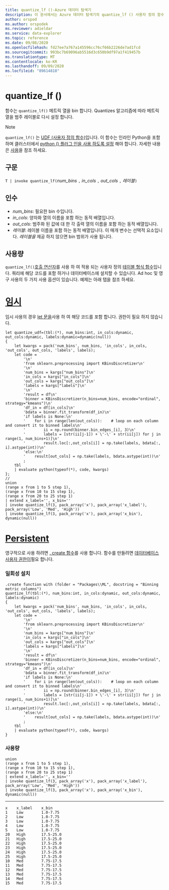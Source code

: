 ```yaml
---
title: quantize_lf ()-Azure 데이터 탐색기
description: 이 문서에서는 Azure 데이터 탐색기의 quantize_lf () 사용자 정의 함수에 대해 설명 합니다.
author: orspod
ms.author: orspodek
ms.reviewer: adieldar
ms.service: data-explorer
ms.topic: reference
ms.date: 09/08/2020
ms.openlocfilehash: fd27ee7a767a145596cc76cf66b2226de7ad1fcd
ms.sourcegitcommit: 993bc7b69096ab5516d3c650b9df97a1f419457b
ms.translationtype: MT
ms.contentlocale: ko-KR
ms.lasthandoff: 09/09/2020
ms.locfileid: "89614818"
---
```

# <a name="quantize_lf"></a>quantize_lf ()


함수는 `quantize_lf()` 메트릭 열을 bin 합니다. Quantizes 알고리즘에 따라 메트릭 열을 범주 레이블로 다시 설정 합니다.

> [!NOTE]
> `quantize_lf()` 는 [UDF (사용자 정의 함수)](../query/functions/user-defined-functions.md)입니다. 이 함수는 인라인 Python을 포함 하며 클러스터에서 [python () 플러그 인을 사용 하도록 설정](../query/pythonplugin.md#enable-the-plugin) 해야 합니다. 자세한 내용은 [사용](#usage)을 참조 하세요.

## <a name="syntax"></a>구문

`T | invoke quantize_lf(`*num_bins* `,` *in_cols* `,` *out_cols* `,` *레이블*`)`

## <a name="arguments"></a>인수

* *num_bins*: 필요한 bin 수입니다.
* *in_cols*: 양자화 열의 이름을 포함 하는 동적 배열입니다.
* *out_cols*: 범주화 된 값에 대 한 각 출력 열의 이름을 포함 하는 동적 배열입니다.
* *레이블*: 레이블 이름을 포함 하는 동적 배열입니다. 이 매개 변수는 선택적 요소입니다. *레이블을* 제공 하지 않으면 bin 범위가 사용 됩니다.

## <a name="usage"></a>사용량

`quantize_lf()`[호출 연산자](../query/invokeoperator.md)를 사용 하 여 적용 되는 사용자 정의 [테이블 형식 함수](../query/functions/user-defined-functions.md#tabular-function)입니다. 쿼리에 해당 코드를 포함 하거나 데이터베이스에 설치할 수 있습니다. Ad hoc 및 영구 사용의 두 가지 사용 옵션이 있습니다. 예제는 아래 탭을 참조 하세요.

# <a name="ad-hoc"></a>[임시](#tab/adhoc)

임시 사용의 경우 [let 문을](../query/letstatement.md)사용 하 여 해당 코드를 포함 합니다. 권한이 필요 하지 않습니다.

<!-- csl: https://help.kusto.windows.net:443/Samples -->
```kusto
let quantize_udf=(tbl:(*), num_bins:int, in_cols:dynamic, out_cols:dynamic, labels:dynamic=dynamic(null))
{
    let kwargs = pack('num_bins', num_bins, 'in_cols', in_cols, 'out_cols', out_cols, 'labels', labels);
    let code =
        '\n'
        'from sklearn.preprocessing import KBinsDiscretizer\n'
        '\n'
        'num_bins = kargs["num_bins"]\n'
        'in_cols = kargs["in_cols"]\n'
        'out_cols = kargs["out_cols"]\n'
        'labels = kargs["labels"]\n'
        '\n'
        'result = df\n'
        'binner = KBinsDiscretizer(n_bins=num_bins, encode="ordinal", strategy="kmeans")\n'
        'df_in = df[in_cols]\n'
        'bdata = binner.fit_transform(df_in)\n'
        'if labels is None:\n'
        '    for i in range(len(out_cols)):    # loop on each column and convert it to binned labels\n'
        '        ii = np.round(binner.bin_edges_[i], 3)\n'
        '        labels = [str(ii[j-1]) + \'-\' + str(ii[j]) for j in range(1, num_bins+1)]\n'
        '        result.loc[:,out_cols[i]] = np.take(labels, bdata[:, i].astype(int))\n'
        'else:\n'
        '    result[out_cols] = np.take(labels, bdata.astype(int))\n'
        ;
    tbl
    | evaluate python(typeof(*), code, kwargs)
};
//
union 
(range x from 1 to 5 step 1),
(range x from 10 to 15 step 1),
(range x from 20 to 25 step 1)
| extend x_label='', x_bin=''
| invoke quantize_lf(3, pack_array('x'), pack_array('x_label'), pack_array('Low', 'Med', 'High'))
| invoke quantize_lf(3, pack_array('x'), pack_array('x_bin'), dynamic(null))
```

# <a name="persistent"></a>[Persistent](#tab/persistent)

영구적으로 사용 하려면 [. create 함수](../management/create-function.md)를 사용 합니다. 함수를 만들려면 [데이터베이스 사용자 권한이](../management/access-control/role-based-authorization.md)필요 합니다.

### <a name="one-time-installation"></a>일회성 설치

<!-- csl: https://help.kusto.windows.net:443/Samples -->
```kusto
.create function with (folder = "Packages\\ML", docstring = "Binning metric columns")
quantize_lf(tbl:(*), num_bins:int, in_cols:dynamic, out_cols:dynamic, labels:dynamic)
{
    let kwargs = pack('num_bins', num_bins, 'in_cols', in_cols, 'out_cols', out_cols, 'labels', labels);
    let code =
        '\n'
        'from sklearn.preprocessing import KBinsDiscretizer\n'
        '\n'
        'num_bins = kargs["num_bins"]\n'
        'in_cols = kargs["in_cols"]\n'
        'out_cols = kargs["out_cols"]\n'
        'labels = kargs["labels"]\n'
        '\n'
        'result = df\n'
        'binner = KBinsDiscretizer(n_bins=num_bins, encode="ordinal", strategy="kmeans")\n'
        'df_in = df[in_cols]\n'
        'bdata = binner.fit_transform(df_in)\n'
        'if labels is None:\n'
        '    for i in range(len(out_cols)):    # loop on each column and convert it to binned labels\n'
        '        ii = np.round(binner.bin_edges_[i], 3)\n'
        '        labels = [str(ii[j-1]) + \'-\' + str(ii[j]) for j in range(1, num_bins+1)]\n'
        '        result.loc[:,out_cols[i]] = np.take(labels, bdata[:, i].astype(int))\n'
        'else:\n'
        '    result[out_cols] = np.take(labels, bdata.astype(int))\n'
        ;
    tbl
    | evaluate python(typeof(*), code, kwargs)
}
```

### <a name="usage"></a>사용량

<!-- csl: https://help.kusto.windows.net:443/Samples -->
```kusto
union 
(range x from 1 to 5 step 1),
(range x from 10 to 15 step 1),
(range x from 20 to 25 step 1)
| extend x_label='', x_bin=''
| invoke quantize_lf(3, pack_array('x'), pack_array('x_label'), pack_array('Low', 'Med', 'High'))
| invoke quantize_lf(3, pack_array('x'), pack_array('x_bin'), dynamic(null))
```

---

<!-- csl: https://help.kusto.windows.net:443/Samples -->
```kusto
x    x_label    x_bin
1    Low        1.0-7.75
2    Low        1.0-7.75
3    Low        1.0-7.75
4    Low        1.0-7.75
5    Low        1.0-7.75
20   High       17.5-25.0
21   High       17.5-25.0
22   High       17.5-25.0
23   High       17.5-25.0
24   High       17.5-25.0
25   High       17.5-25.0
10   Med        7.75-17.5
11   Med        7.75-17.5
12   Med        7.75-17.5
13   Med        7.75-17.5
14   Med        7.75-17.5
15   Med        7.75-17.5
```
